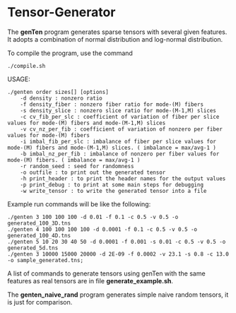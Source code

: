 # Tensor-Generator
The **genTen** program generates sparse tensors with several given features.
It adopts a combination of normal distribution and log-normal distribution.

To compile the program, use the command
```
./compile.sh
```

USAGE: 

```
./genten order sizes[] [options]                                                                                                              
	-d density : nonzero ratio                                                                                                      
	-f density_fiber : nonzero fiber ratio for mode-(M) fibers                                                                      
	-s density_slice : nonzero slice ratio for mode-(M-1,M) slices
	-c cv_fib_per_slc : coefficient of variation of fiber per slice values for mode-(M) fibers and mode-(M-1,M) slices 	
	-v cv_nz_per_fib : coefficient of variation of nonzero per fiber values for mode-(M) fibers  
	-i imbal_fib_per_slc : imbalance of fiber per slice values for mode-(M) fibers and mode-(M-1,M) slices. ( imbalance = max/avg-1 )
	-b imbal_nz_per_fib : imbalance of nonzero per fiber values for mode-(M) fibers. ( imbalance = max/avg-1 )	
	-r random_seed : seed for randomness                                                                                             
	-o outfile : to print out the generated tensor
	-h print_header : to print the header names for the output values 
	-p print_debug : to print at some main steps for debugging
	-w write_tensor : to write the generated tensor into a file
```

Example run commands will be like the following:

```
./genten 3 100 100 100 -d 0.01 -f 0.1 -c 0.5 -v 0.5 -o generated_100_3D.tns
./genten 4 100 100 100 100 -d 0.0001 -f 0.1 -c 0.5 -v 0.5 -o generated_100_4D.tns
./genten 5 10 20 30 40 50 -d 0.0001 -f 0.001 -s 0.01 -c 0.5 -v 0.5 -o generated_5d.tns
./genten 3 10000 15000 20000 -d 2E-09 -f 0.0002 -v 23.1 -s 0.8 -c 13.0 -o sample_generated.tns;
```

A list of commands to generate tensors using genTen with the same features as real tensors are in file **generate_example.sh**.

The **genten_naive_rand** program generates simple naive random tensors, it is just for comparison.

